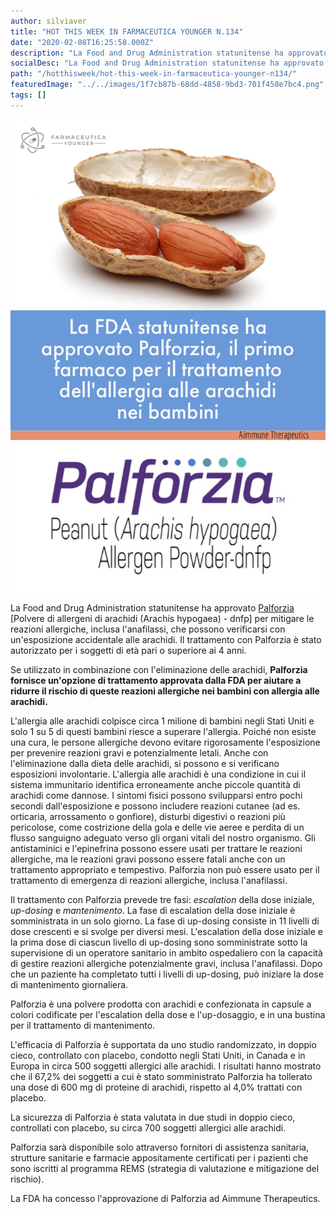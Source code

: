 ```yaml
---
author: silviaver
title: "HOT THIS WEEK IN FARMACEUTICA YOUNGER N.134"
date: "2020-02-08T16:25:58.000Z"
description: "La Food and Drug Administration statunitense ha approvato Palforzia [Polvere di allergeni di arachidi (Arachis hypogaea) - dnfp] per mitigare le reazioni allergiche, inclusa l'anafilassi, che possono verificarsi con un'esposizione accidentale alle arachidi. Il trattamento con Palforzia è stato autorizzato per i soggetti di età pari o superiore a 4 anni. "
socialDesc: "La Food and Drug Administration statunitense ha approvato Palforzia [Polvere di allergeni di arachidi (Arachis hypogaea) - dnfp] per mitigare le reazioni allergiche, inclusa l'anafilassi, che possono verificarsi con un'esposizione accidentale alle arachidi. Il trattamento con Palforzia è stato autorizzato per i soggetti di età pari o superiore a 4 anni. "
path: "/hotthisweek/hot-this-week-in-farmaceutica-younger-n134/"
featuredImage: "../../images/1f7cb87b-68dd-4858-9bd3-701f458e7bc4.png"
tags: []
---
```


![null](../../images/1f7cb87b-68dd-4858-9bd3-701f458e7bc4.png)

La Food and Drug Administration statunitense ha approvato [Palforzia](https://www.fda.gov/news-events/press-announcements/fda-approves-first-drug-treatment-peanut-allergy-children) \[Polvere di allergeni di arachidi (Arachis hypogaea) - dnfp] per mitigare le reazioni allergiche, inclusa l'anafilassi, che possono verificarsi con un'esposizione accidentale alle arachidi. Il trattamento con Palforzia è stato autorizzato per i soggetti di età pari o superiore ai 4 anni.

Se utilizzato in combinazione con l'eliminazione delle arachidi, **Palforzia fornisce un'opzione di trattamento approvata dalla FDA per aiutare a ridurre il rischio di queste reazioni allergiche nei bambini con allergia alle arachidi.**

L'allergia alle arachidi colpisce circa 1 milione di bambini negli Stati Uniti e solo 1 su 5 di questi bambini riesce a superare l'allergia. Poiché non esiste una cura, le persone allergiche devono evitare rigorosamente l'esposizione per prevenire reazioni gravi e potenzialmente letali. Anche con l'eliminazione dalla dieta delle arachidi, si possono e si verificano esposizioni involontarie. L'allergia alle arachidi è una condizione in cui il sistema immunitario identifica erroneamente anche piccole quantità di arachidi come dannose. I sintomi fisici possono svilupparsi entro pochi secondi dall'esposizione e possono includere reazioni cutanee (ad es. orticaria, arrossamento o gonfiore), disturbi digestivi o reazioni più pericolose, come costrizione della gola e delle vie aeree e perdita di un flusso sanguigno adeguato verso gli organi vitali del nostro organismo. Gli antistaminici e l'epinefrina possono essere usati per trattare le reazioni allergiche, ma le reazioni gravi possono essere fatali anche con un trattamento appropriato e tempestivo. Palforzia non può essere usato per il trattamento di emergenza di reazioni allergiche, inclusa l'anafilassi.

Il trattamento con Palforzia prevede tre fasi: _escalation_ della dose iniziale, _up-dosing_ e _mantenimento_. La fase di escalation della dose iniziale è somministrata in un solo giorno. La fase di up-dosing consiste in 11 livelli di dose crescenti e si svolge per diversi mesi. L'escalation della dose iniziale e la prima dose di ciascun livello di up-dosing sono somministrate sotto la supervisione di un operatore sanitario in ambito ospedaliero con la capacità di gestire reazioni allergiche potenzialmente gravi, inclusa l'anafilassi. Dopo che un paziente ha completato tutti i livelli di up-dosing, può iniziare la dose di mantenimento giornaliera.

Palforzia è una polvere prodotta con arachidi e confezionata in capsule a colori codificate per l'escalation della dose e l'up-dosaggio, e in una bustina per il trattamento di mantenimento.

L'efficacia di Palforzia è supportata da uno studio randomizzato, in doppio cieco, controllato con placebo, condotto negli Stati Uniti, in Canada e in Europa in circa 500 soggetti allergici alle arachidi. I risultati hanno mostrato che il 67,2% dei soggetti a cui è stato somministrato Palforzia ha tollerato una dose di 600 mg di proteine ​​di arachidi, rispetto al 4,0% trattati con placebo.

La sicurezza di Palforzia è stata valutata in due studi in doppio cieco, controllati con placebo, su circa 700 soggetti allergici alle arachidi.

Palforzia sarà disponibile solo attraverso fornitori di assistenza sanitaria, strutture sanitarie e farmacie appositamente certificati per i pazienti che sono iscritti al programma REMS (strategia di valutazione e mitigazione del rischio).

La FDA ha concesso l'approvazione di Palforzia ad Aimmune Therapeutics.
